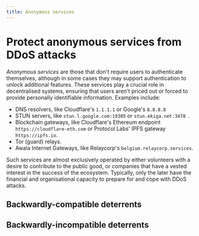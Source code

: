 ```yaml
---
title: Anonymous services
---
```


# Protect anonymous services from DDoS attacks

_Anonymous services_ are those that don't require users to authenticate themselves, although in some cases they may support authentication to unlock additional features. These services play a crucial role in decentralised systems, ensuring that users aren't priced out or forced to provide personally identifiable information. Examples include:

- DNS resolvers, like Cloudflare's `1.1.1.1` or Google's `8.8.8.8`
- STUN servers, like `stun.l.google.com:19305` or `stun.ekiga.net:3478
  `.
- Blockchain gateways, like Cloudflare's Ethereum endpoint `https://cloudflare-eth.com` or Protocol Labs' IPFS gateway `https://ipfs.io`.
- Tor (guard) relays.
- Awala Internet Gateways, like Relaycorp's `belgium.relaycorp.services`.

Such services are almost exclusively operated by either volunteers with a desire to contribute to the public good,
or companies that have a vested interest in the success of the ecosystem. Typically, only the later have the financial and organisational capacity to prepare for and cope with DDoS attacks.

## Backwardly-compatible deterrents

## Backwardly-incompatible deterrents
